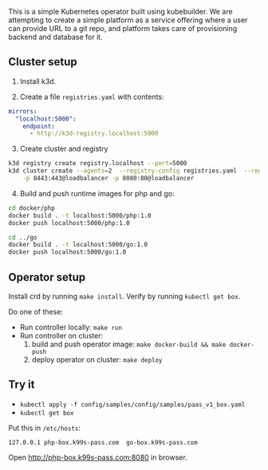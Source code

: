 This is a simple Kubernetes operator built using kubebuilder. We are attempting to create a simple platform as a service
offering where a user can provide URL to a git repo, and platform takes care of provisioning backend and database for it.

## Cluster setup

1. Install k3d.

2. Create a file `registries.yaml` with contents:
```yaml
mirrors:
  "localhost:5000":
    endpoint:
      - http://k3d-registry.localhost:5000
```

3. Create cluster and registry
```bash
k3d registry create registry.localhost --port=5000
k3d cluster create --agents=2  --registry-config registries.yaml  --registry-use k3d-registry.localhost:5000 \
    -p 8443:443@loadbalancer -p 8080:80@loadbalancer
```

4. Build and push runtime images for php and go:
   
```bash
cd docker/php
docker build . -t localhost:5000/php:1.0
docker push localhost:5000/php:1.0

cd ../go
docker build . -t localhost:5000/go:1.0
docker push localhost:5000/go:1.0
```

## Operator setup

Install crd by running `make install`. Verify by running `kubectl get box`.

Do one of these:

- Run controller locally: `make run`
- Run controller on cluster:
   1. build and push operator image: `make docker-build && make docker-push`
   2. deploy operator on cluster: `make deploy`

## Try it

- `kubectl apply -f config/samples/config/samples/paas_v1_box.yaml` 
- `kubectl get box`

Put this in `/etc/hosts`:

`127.0.0.1 php-box.k99s-pass.com  go-box.k99s-pass.com`

Open http://php-box.k99s-pass.com:8080 in browser.